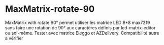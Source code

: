 # MaxMatrix-rotate-90
MaxMatrix with rotate 90° 
permet utiliser les matrice LED 8*8 max7219 sans faire une rotation de 90° aux caractères définis par led-matrix-editor ou soi-même.
Tester avec matrice Eleggo et AZDelivery. Compatibilité autre à vérifier
